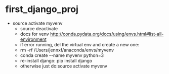 # first_django_proj

- source activate myvenv
	- source deactivate
	- docs for venv http://conda.pydata.org/docs/using/envs.html#list-all-environment
	- if error running, del the virtual env and create a new one:
	- rm -rf  /Users/jennxf/anaconda/envs/myvenv
	- conda create --name myvenv python=3
	- re-install django: pip install django
	- otherwise just do:source activate myvenv
